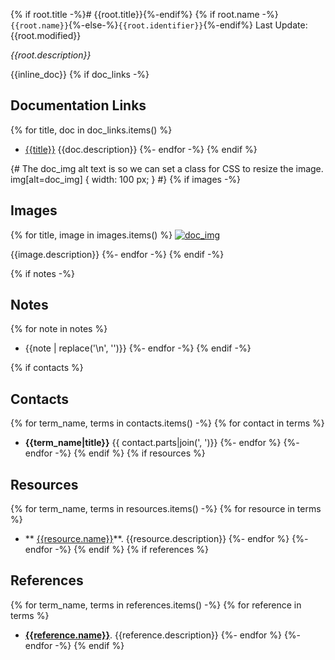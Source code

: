 {% if root.title -%}# {{root.title}}{%-endif%}
{% if root.name -%}`{{root.name}}`{%-else-%}`{{root.identifier}}`{%-endif%} Last Update: {{root.modified}}

_{{root.description}}_

{{inline_doc}}
{% if doc_links -%}
## Documentation Links
{% for title, doc in doc_links.items() %}
* [{{title}}]({{doc.url}}) {{doc.description}}
{%- endfor -%}
{% endif %}

 {# The doc_img alt text is so we can set a class for CSS to resize the image. img[alt=doc_img] { width: 100 px; } #}
{% if images -%}
## Images
{% for title, image in images.items() %}
[![doc_img]({{image.url}} "{{title}}")]({{image.url}})

{{image.description}}
{%- endfor -%}
{% endif -%}

{% if notes -%} 
## Notes
{% for note in notes %}
* {{note | replace('\n', '')}}
{%- endfor -%}
{% endif -%}

{% if contacts %} 
## Contacts
{% for term_name, terms in contacts.items() -%}
    {% for contact in terms %}
* **{{term_name|title}}** {{ contact.parts|join(', ')}} 
{%- endfor %}
{%- endfor -%}
{% endif %}
{% if resources %} 
## Resources
{% for term_name, terms in resources.items() -%}
    {% for resource in terms %}
* ** [{{resource.name}}](#resource_{{resource.name}})**. {{resource.description}}
{%- endfor %}
{%- endfor -%}
{% endif %}
{% if references %} 
## References
{% for term_name, terms in references.items() -%}
    {% for reference in terms %}
* **[{{reference.name}}](#reference_(){reference}})**. {{reference.description}}
{%- endfor %}
{%- endfor -%}
{% endif %}

